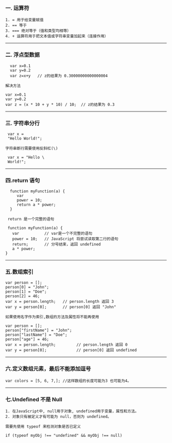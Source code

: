 ### 一. 运算符
> 
    1. = 用于给变量赋值  
    2. == 等于
    3. === 绝对等于（值和类型均相等）
    4. + 运算符用于把文本值或字符串变量加起来（连接作用）
-------------
### 二. 浮点型数据
  ```
    var x=0.1
    var y=0.2
    var z=x+y   // z的结果为 0.30000000000000004 
  ```
  `解决方法`
  ```
  var x=0.1
  var y=0.2
  var z = (x * 10 + y * 10) / 10;  // z的结果为 0.3
  ```
-------------
### 三. 字符串分行
 ```
  var x =
  "Hello World!";
 ```
 `字符串断行需要使用反斜杠(\)`
 ```
  var x = "Hello \
  World!";
 ```
-------------
### 四.return 语句
 ```
   function myFunction(a) {
      var
      power = 10; 
      return a * power;  
   }
 ```
 ` return 是一个完整的语句`
 ```
  function myFunction(a) {
    var           // var是一个不完整的语句
    power = 10;   // JavaScript 将尝试读取第二行的语句
    return;       // 分号结束，返回 undefined
    a * power;
}
 ```
 ------------
 ### 五.数组索引
 ```
 var person = [];
 person[0] = "John";
 person[1] = "Doe";
 person[2] = 46;
 var x = person.length;   // person.length 返回 3
 var y = person[0];       // person[0] 返回 "John"
 ```
 `如果使用名字作为索引,数组的方法及属性将不能再使用`
 ```
 var person = [];
 person["firstName"] = "John";
 person["lastName"] = "Doe";
 person["age"] = 46;
 var x = person.length;         // person.length 返回 0
 var y = person[0];             // person[0] 返回 undefined
 ```
------------
### 六.定义数组元素，最后不能添加逗号
```
var colors = [5, 6, 7,]; //这样数组的长度可能为3 也可能为4。
```
------------
### 七.Undefined 不是 Null
>
    1. 在JavaScript中, null用于对象, undefined用于变量，属性和方法。
    2. 对象只有被定义才有可能为 null，否则为 undefined。

  `需要先使用 typeof 来检测对象是否已定义`
  ```
  if (typeof myObj !== "undefined" && myObj !== null) 
  ```